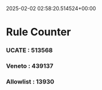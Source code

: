 2025-02-02 02:58:20.514524+00:00
# Rule Counter 
 ### UCATE : 513568

 ### Veneto : 439137

 ### Allowlist : 13930